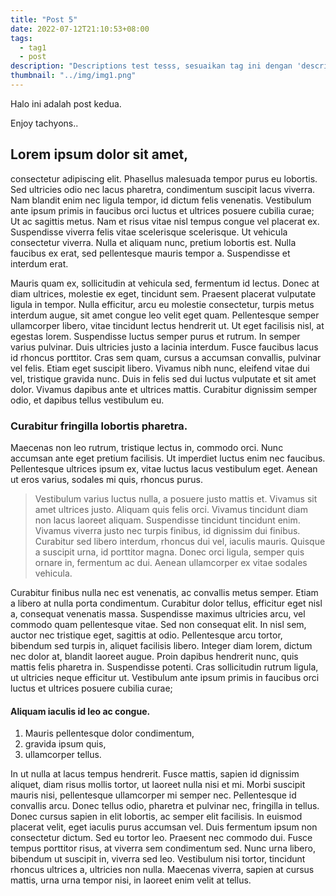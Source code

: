 ```yaml
---
title: "Post 5"
date: 2022-07-12T21:10:53+08:00
tags:
  - tag1
  - post
description: "Descriptions test tesss, sesuaikan tag ini dengan 'description' yang ada di archtypes"
thumbnail: "../img/img1.png"
---
```


Halo ini adalah post kedua.

Enjoy tachyons..

## Lorem ipsum dolor sit amet,

consectetur adipiscing elit. Phasellus malesuada tempor purus eu lobortis. Sed ultricies odio nec lacus pharetra, condimentum suscipit lacus viverra. Nam blandit enim nec ligula tempor, id dictum felis venenatis. Vestibulum ante ipsum primis in faucibus orci luctus et ultrices posuere cubilia curae; Ut ac sagittis metus. Nam et risus vitae nisl tempus congue vel placerat ex. Suspendisse viverra felis vitae scelerisque scelerisque. Ut vehicula consectetur viverra. Nulla et aliquam nunc, pretium lobortis est. Nulla faucibus ex erat, sed pellentesque mauris tempor a. Suspendisse et interdum erat.

Mauris quam ex, sollicitudin at vehicula sed, fermentum id lectus. Donec at diam ultrices, molestie ex eget, tincidunt sem. Praesent placerat vulputate ligula in tempor. Nulla efficitur, arcu eu molestie consectetur, turpis metus interdum augue, sit amet congue leo velit eget quam. Pellentesque semper ullamcorper libero, vitae tincidunt lectus hendrerit ut. Ut eget facilisis nisl, at egestas lorem. Suspendisse luctus semper purus et rutrum. In semper varius pulvinar. Duis ultricies justo a lacinia interdum. Fusce faucibus lacus id rhoncus porttitor. Cras sem quam, cursus a accumsan convallis, pulvinar vel felis. Etiam eget suscipit libero. Vivamus nibh nunc, eleifend vitae dui vel, tristique gravida nunc. Duis in felis sed dui luctus vulputate et sit amet dolor. Vivamus dapibus ante et ultrices mattis. Curabitur dignissim semper odio, et dapibus tellus vestibulum eu.

### Curabitur fringilla lobortis pharetra.

Maecenas non leo rutrum, tristique lectus in, commodo orci. Nunc accumsan ante eget pretium facilisis. Ut imperdiet luctus enim nec faucibus. Pellentesque ultrices ipsum ex, vitae luctus lacus vestibulum eget. Aenean ut eros varius, sodales mi quis, rhoncus purus.

> Vestibulum varius luctus nulla, a posuere justo mattis et. Vivamus sit amet ultrices justo. Aliquam quis felis orci. Vivamus tincidunt diam non lacus laoreet aliquam. Suspendisse tincidunt tincidunt enim. Vivamus viverra justo nec turpis finibus, id dignissim dui finibus. Curabitur sed libero interdum, rhoncus dui vel, iaculis mauris. Quisque a suscipit urna, id porttitor magna. Donec orci ligula, semper quis ornare in, fermentum ac dui. Aenean ullamcorper ex vitae sodales vehicula.

Curabitur finibus nulla nec est venenatis, ac convallis metus semper. Etiam a libero at nulla porta condimentum. Curabitur dolor tellus, efficitur eget nisl a, consequat venenatis massa. Suspendisse maximus ultricies arcu, vel commodo quam pellentesque vitae. Sed non consequat elit. In nisl sem, auctor nec tristique eget, sagittis at odio. Pellentesque arcu tortor, bibendum sed turpis in, aliquet facilisis libero. Integer diam lorem, dictum nec dolor at, blandit laoreet augue. Proin dapibus hendrerit nunc, quis mattis felis pharetra in. Suspendisse potenti. Cras sollicitudin rutrum ligula, ut ultricies neque efficitur ut. Vestibulum ante ipsum primis in faucibus orci luctus et ultrices posuere cubilia curae;

#### Aliquam iaculis id leo ac congue.

1. Mauris pellentesque dolor condimentum,
2. gravida ipsum quis,
3. ullamcorper tellus.

In ut nulla at lacus tempus hendrerit. Fusce mattis, sapien id dignissim aliquet, diam risus mollis tortor, ut laoreet nulla nisi et mi. Morbi suscipit mauris nisi, pellentesque ullamcorper mi semper nec. Pellentesque id convallis arcu. Donec tellus odio, pharetra et pulvinar nec, fringilla in tellus. Donec cursus sapien in elit lobortis, ac semper elit facilisis. In euismod placerat velit, eget iaculis purus accumsan vel. Duis fermentum ipsum non consectetur dictum. Sed eu tortor leo. Praesent nec commodo dui. Fusce tempus porttitor risus, at viverra sem condimentum sed. Nunc urna libero, bibendum ut suscipit in, viverra sed leo. Vestibulum nisi tortor, tincidunt rhoncus ultrices a, ultricies non nulla. Maecenas viverra, sapien at cursus mattis, urna urna tempor nisi, in laoreet enim velit at tellus.
